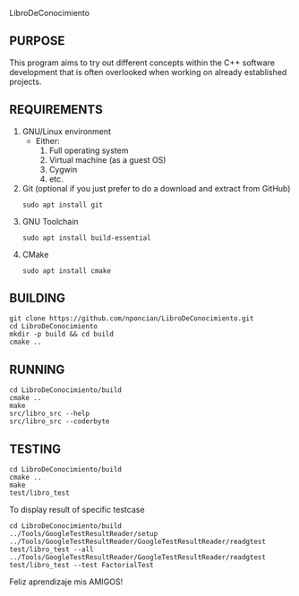LibroDeConocimiento

## PURPOSE
This program aims to try out different concepts within the C++ software development that is often overlooked when working on already established projects.

## REQUIREMENTS
1. GNU/Linux environment
    * Either:
        1. Full operating system
        2. Virtual machine (as a guest OS)
        3. Cygwin
        4. etc.
2. Git (optional if you just prefer to do a download and extract from GitHub)
    ~~~
    sudo apt install git
    ~~~
3. GNU Toolchain
    ~~~
    sudo apt install build-essential
    ~~~
4. CMake
    ~~~
    sudo apt install cmake
    ~~~

## BUILDING
~~~
git clone https://github.com/nponcian/LibroDeConocimiento.git
cd LibroDeConocimiento
mkdir -p build && cd build
cmake ..
~~~

## RUNNING
~~~
cd LibroDeConocimiento/build
cmake ..
make
src/libro_src --help
src/libro_src --coderbyte
~~~

## TESTING
~~~
cd LibroDeConocimiento/build
cmake ..
make
test/libro_test
~~~
To display result of specific testcase
~~~
cd LibroDeConocimiento/build
../Tools/GoogleTestResultReader/setup
../Tools/GoogleTestResultReader/GoogleTestResultReader/readgtest test/libro_test --all
../Tools/GoogleTestResultReader/GoogleTestResultReader/readgtest test/libro_test --test FactorialTest
~~~

Feliz aprendizaje mis AMIGOS!
